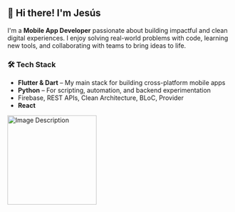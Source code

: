 ## 👋 Hi there! I'm Jesús

I'm a **Mobile App Developer** passionate about building impactful and clean digital experiences. I enjoy solving real-world problems with code, learning new tools, and collaborating with teams to bring ideas to life.

### 🛠️ Tech Stack
- **Flutter & Dart** – My main stack for building cross-platform mobile apps
- **Python** – For scripting, automation, and backend experimentation
- Firebase, REST APIs, Clean Architecture, BLoC, Provider
- **React**
<img src="https://preview.redd.it/hnygzd7e326c1.jpg?width=640&crop=smart&auto=webp&s=3540f9f535e8dc502ecc1c3f674f5e700bfd6012" alt="Image Description" width="200" />
